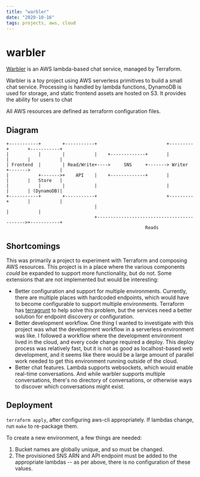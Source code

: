 ```yaml
---
title: "warbler"
date: "2020-10-16"
tags: projects, aws, cloud
---
```


# warbler

[Warbler](https://github.com/ANorwell/warbler) is an AWS lambda-based chat service, managed by Terraform.

Warbler is a toy project using AWS serverless primitives to build a small chat service. Processing is handled by lambda functions, DynamoDB is used for storage, and static frontend assets are hosted on S3. It provides the ability for users to chat

All AWS resources are defined as terraform configuration files.

## Diagram
```
+-----------+        +-----------+                          +---------+       +-----------+
|           |        |           |    +-------------+       |         |       |           |
| Frontend  |        | Read/Write+---->     SNS     +-------> Writer  +------->           |
|           +------->+    API    |    +-------------+       |         |       |   Store   |
|           |        |           |                          |         |       | (DynamoDB)|
+-----------+        +-----------+                          +---------+       |           |
                                 |                                            |           |
                                 +------------------------------------------->+-----------+
                                                    Reads
 ```

## Shortcomings

This was primarily a project to experiment with Terraform and composing AWS resources. This project is in a place where the various components _could_ be expanded to support more functionality, but do not. Some extensions that are not implemented but would be interesting:
- Better configuration and support for multiple environments. Currently, there are multiple places with hardcoded endpoints, which would have to become configurable to support multiple environments. Terraform has [terragrunt](https://terragrunt.gruntwork.io/) to help solve this problem, but the services need a better solution for endpoint discovery or configuration.
- Better development workflow. One thing I wanted to investigate with this project was what the development workflow in a serverless environment was like. I followed a workflow where the development environment lived in the cloud, and every code change required a deploy. This deploy process was relatively fast, but it is not as good as localhost-based web development, and it seems like there would be a large amount of parallel work needed to get this environment running outside of the cloud. 
- Better chat features. Lambda supports websockets, which would enable real-time conversations. And while warbler supports multiple conversations, there's no directory of conversations, or otherwise ways to discover which conversations might exist.

## Deployment

`terraform apply`, after configuring aws-cli appropriately. If lambdas change, run `make` to re-package them.

To create a new environment, a few things are needed:

1. Bucket names are globally unique, and so must be changed.
2. The provisioned SNS ARN and API endpoint must be added to the appropriate lambdas -- as per above, there is no configuration of these values.
